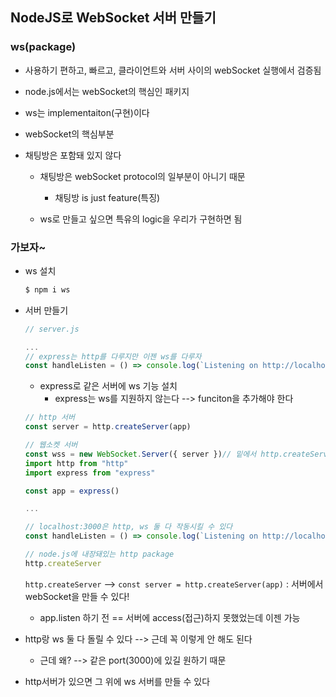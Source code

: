## NodeJS로 WebSocket 서버 만들기

### ws(package)

- 사용하기 편하고, 빠르고, 클라이언트와 서버 사이의 webSocket 실행에서 검증됨
- node.js에서는 webSocket의 핵심인 패키지

- ws는 implementaiton(구현)이다
- webSocket의 핵심부분

- 채팅방은 포함돼 있지 않다

  - 채팅방은 webSocket protocol의 일부분이 아니기 때문
    - 채팅방 is just feature(특징)

  - ws로 만들고 싶으면 특유의 logic을 우리가 구현하면 됨



### 가보자~

- ws 설치

  ```bash
  $ npm i ws
  ```



- 서버 만들기

  ```js
  // server.js
  
  ...
  // express는 http를 다루지만 이젠 ws를 다루자
  const handleListen = () => console.log(`Listening on http://localhost:3000`)
  ```

  - express로 같은 서버에 ws 기능 설치
    - express는 ws를 지원하지 않는다 --> funciton을 추가해야 한다

  ```js
  // http 서버
  const server = http.createServer(app)
  
  // 웹소켓 서버
  const wss = new WebSocket.Server({ server })// 밑에서 http.createServer하니까 불러와야 됨
  import http from "http"
  import express from "express"
  
  const app = express()
  
  ...
  
  // localhost:3000은 http, ws 둘 다 작동시킬 수 있다
  const handleListen = () => console.log(`Listening on http://localhost:3000`)
  
  // node.js에 내장돼있는 http package
  http.createServer
  ```

  `http.createServer` --> `const server = http.createServer(app)` : 서버에서 webSocket을 만들 수 있다! 

  - app.listen 하기 전 == 서버에 access(접근)하지 못했었는데 이젠 가능

- http랑 ws 둘 다 돌릴 수 있다 --> 근데 꼭 이렇게 안 해도 된다
  - 근데 왜? --> 같은 port(3000)에 있길 원하기 때문

- http서버가 있으면 그 위에 ws 서버를 만들 수 있다

